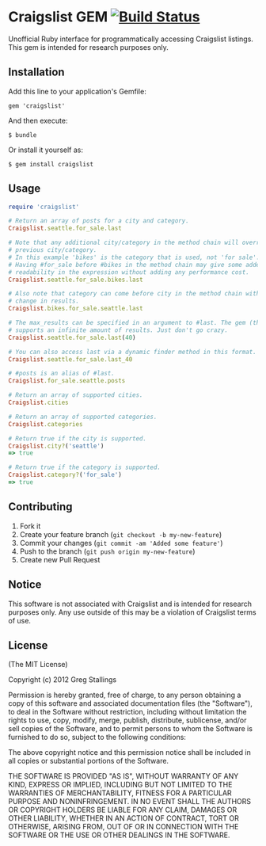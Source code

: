 # Craigslist GEM [![Build Status](https://secure.travis-ci.org/gregstallings/craigslist.png)](http://travis-ci.org/gregstallings/craigslist)

Unofficial Ruby interface for programmatically accessing Craigslist listings. This gem is intended for research purposes only.

## Installation

Add this line to your application's Gemfile:

    gem 'craigslist'

And then execute:

    $ bundle

Or install it yourself as:

    $ gem install craigslist

## Usage

```ruby
require 'craigslist'

# Return an array of posts for a city and category.
Craigslist.seattle.for_sale.last

# Note that any additional city/category in the method chain will override any
# previous city/category.
# In this example 'bikes' is the category that is used, not 'for sale'.
# Having #for_sale before #bikes in the method chain may give some added
# readability in the expression without adding any performance cost.
Craigslist.seattle.for_sale.bikes.last

# Also note that category can come before city in the method chain with no
# change in results.
Craigslist.bikes.for_sale.seattle.last

# The max_results can be specified in an argument to #last. The gem (theoretically)
# supports an infinite amount of results. Just don't go crazy.
Craigslist.seattle.for_sale.last(40)

# You can also access last via a dynamic finder method in this format.
Craigslist.seattle.for_sale.last_40

# #posts is an alias of #last.
Craigslist.for_sale.seattle.posts

# Return an array of supported cities.
Craigslist.cities

# Return an array of supported categories.
Craigslist.categories

# Return true if the city is supported.
Craigslist.city?('seattle')
=> true

# Return true if the category is supported.
Craigslist.category?('for_sale')
=> true
```

## Contributing

1. Fork it
2. Create your feature branch (`git checkout -b my-new-feature`)
3. Commit your changes (`git commit -am 'Added some feature'`)
4. Push to the branch (`git push origin my-new-feature`)
5. Create new Pull Request

## Notice

This software is not associated with Craigslist and is intended for research purposes only. Any use outside of this may be a violation of Craigslist terms of use.

## License

(The MIT License)

Copyright (c) 2012 Greg Stallings

Permission is hereby granted, free of charge, to any person obtaining
a copy of this software and associated documentation files (the
"Software"), to deal in the Software without restriction, including
without limitation the rights to use, copy, modify, merge, publish,
distribute, sublicense, and/or sell copies of the Software, and to
permit persons to whom the Software is furnished to do so, subject to
the following conditions:

The above copyright notice and this permission notice shall be
included in all copies or substantial portions of the Software.

THE SOFTWARE IS PROVIDED "AS IS", WITHOUT WARRANTY OF ANY KIND,
EXPRESS OR IMPLIED, INCLUDING BUT NOT LIMITED TO THE WARRANTIES OF
MERCHANTABILITY, FITNESS FOR A PARTICULAR PURPOSE AND
NONINFRINGEMENT. IN NO EVENT SHALL THE AUTHORS OR COPYRIGHT HOLDERS BE
LIABLE FOR ANY CLAIM, DAMAGES OR OTHER LIABILITY, WHETHER IN AN ACTION
OF CONTRACT, TORT OR OTHERWISE, ARISING FROM, OUT OF OR IN CONNECTION
WITH THE SOFTWARE OR THE USE OR OTHER DEALINGS IN THE SOFTWARE.
